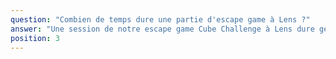 ```yaml
---
question: "Combien de temps dure une partie d'escape game à Lens ?"
answer: "Une session de notre escape game Cube Challenge à Lens dure généralement 60 minutes. Il faut prévoir environ 1h15 sur place, incluant le briefing avant la mission et le débriefing après. C'est le temps parfait pour une immersion totale dans nos univers."
position: 3
---
```

